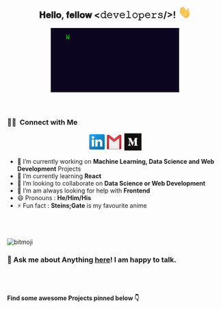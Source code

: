 <div align="center">
<h2> 𝐇𝐞𝐥𝐥𝐨, 𝐟𝐞𝐥𝐥𝐨𝐰 <𝚍𝚎𝚟𝚎𝚕𝚘𝚙𝚎𝚛𝚜/>! <img src="Hi.gif" width="30px"></h2>
</div>

<div align="center" width="50">

<img src="messagif.gif" alt="Welcome!" width="300"/>

</div>

<br/>
<br/>

### 🤝🏻 &nbsp;Connect with Me

<p align="center">
<!-- <a href="https://www.adityavsingh.com"><img src="https://img.shields.io/badge/-adityavsingh.com-3423A6?style=flat&logo=Google-Chrome&logoColor=white"/></a> -->
<a href="https://linkedin.com/in/arushsharma/"><img src="Linkedin.png" width="40px" height="40px /></a>
<a href="mailto:arushsharma91@gmail.com"><img src="gmail.svg" width="40px" height="40px" /></a>
<a href="https://medium.com/@arushsharma91"><img src="medium.png" width="40px" height="40px" /></a>
</p>

- 🔭 I’m currently working on **Machine Learning, Data Science and Web Development** Projects
- 🌱 I’m currently learning **React**
- 👯 I’m looking to collaborate on **Data Science or Web Development**
- 🤔 I’m am always looking for help with **Frontend**
- 😄 Pronouns : **He/Him/His**
- ⚡ Fun fact : **Steins;Gate** is my favourite anime

<br/>
<br/>
  
![bitmoji](https://sdk.bitmoji.com/render/panel/1c7a37eb-b01b-4cfd-a8fc-16be993470d5-c263af14-6335-4be9-8bcd-0b37edc2975c-v1.png?transparent=1&palette=1&width=246)

### 💬 Ask me about Anything [here](https://github.com/rushmash91/rushmash91/issues/1)! I am happy to talk.
  
<br/>
<br/>
  
#### Find some awesome Projects pinned below 👇
